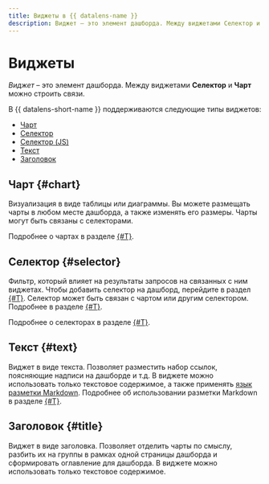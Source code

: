 ```yaml
---
title: Виджеты в {{ datalens-name }}
description: Виджет – это элемент дашборда. Между виджетами Селектор и Чарт можно строить связи.
---
```


# Виджеты

_Виджет_ – это элемент дашборда. Между виджетами **Селектор** и **Чарт** можно строить связи.

В {{ datalens-short-name }} поддерживаются следующие типы виджетов:

* [Чарт](#chart)
* [Селектор](#selector)
* [Селектор (JS)](#js-selector)
* [Текст](#text)
* [Заголовок](#title)

## Чарт {#chart}

Визуализация в виде таблицы или диаграммы.
Вы можете размещать чарты в любом месте дашборда, а также изменять его размеры.
Чарты могут быть связаны с селекторами.

Подробнее о чартах в разделе [{#T}](../concepts/chart/index.md).

## Селектор {#selector}

Фильтр, который влияет на результаты запросов на связанных с ним виджетах. Чтобы добавить селектор на дашборд, перейдите в раздел [{#T}](../operations/dashboard/add-selector.md).
Селектор может быть связан с чартом или другим селектором. Подробнее в разделе [{#T}](./link.md).

Подробнее о селекторах в разделе [{#T}](./selector.md).


## Текст {#text}

Виджет в виде текста. Позволяет разместить набор ссылок, поясняющие надписи на дашборде и т.д. В виджете можно использовать только текстовое содержимое, а также применять [язык разметки Markdown](https://ru.wikipedia.org/wiki/Markdown).
Подробнее об использовании разметки Markdown в разделе [{#T}](./markdown.md).

## Заголовок {#title}

Виджет в виде заголовка. Позволяет отделить чарты по смыслу, разбить их на группы в рамках одной страницы дашборда и сформировать оглавление для дашборда. В виджете можно использовать только текстовое содержимое.
